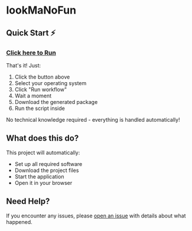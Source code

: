 # lookMaNoFun

## Quick Start ⚡

### **[Click here to Run](../../actions/workflows/install.yml)**

That's it! Just:
1. Click the button above
2. Select your operating system
3. Click "Run workflow"
4. Wait a moment
5. Download the generated package
6. Run the script inside

No technical knowledge required - everything is handled automatically!

## What does this do?

This project will automatically:
- Set up all required software
- Download the project files
- Start the application
- Open it in your browser

## Need Help?

If you encounter any issues, please [open an issue](../../issues) with details about what happened.